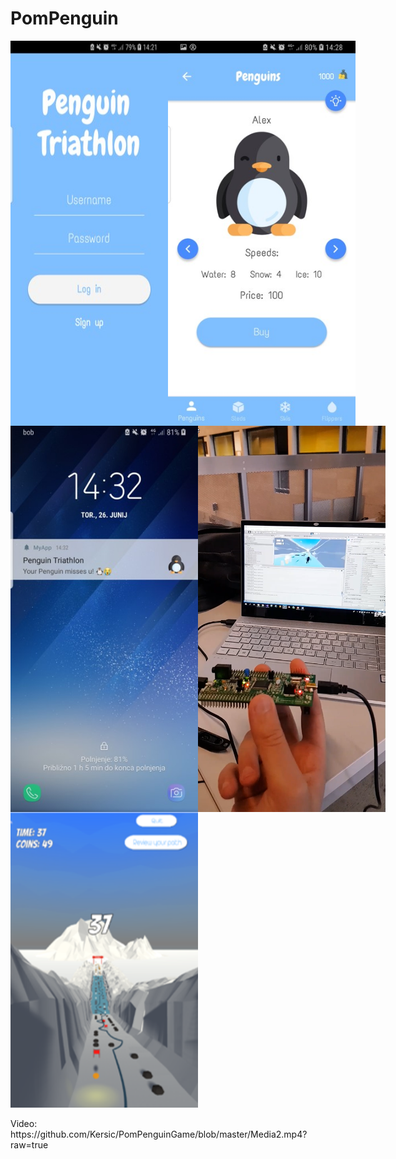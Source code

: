 # PomPenguin
<div style="display:flex">
  <img src="https://github.com/Kersic/PomPenguinGame/blob/master/Picture5.jpg" width="300">
  <img src="https://github.com/Kersic/PomPenguinGame/blob/master/Picture1.jpg" width="300">
</div>
<div style="display:flex">
  <img src="https://github.com/Kersic/PomPenguinGame/blob/master/Picture2.jpg" width="300">
  <img src="https://github.com/Kersic/PomPenguinGame/blob/master/game.png" width="300">
</div>
<img src="https://github.com/Kersic/PomPenguinGame/blob/master/Picture1.png" width="300">

<p>Video: https://github.com/Kersic/PomPenguinGame/blob/master/Media2.mp4?raw=true</p>



